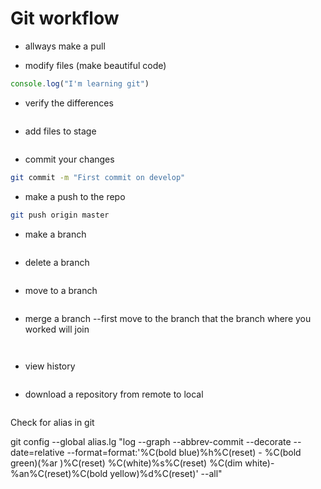 # Git workflow

* allways make a pull

* modify files (make beautiful code)

```javascript
console.log("I'm learning git")
```

* verify the differences
```bash git status 
```

* add files to stage 
```bash git add ./ README.md 
```

* commit your changes 
```bash
git commit -m "First commit on develop"
```

* make a push to the repo 
```bash
git push origin master
``` 

* make a branch 
```bash git branch branchname
``` 

* delete a branch 
```bash git branch -d branchname
```

* move to a branch 
```bash git checkout branchname
```

* merge a branch
--first move to the branch that the branch where you worked will join
```bash git checkout master
```
```bash git merge branchname
```

* view history 
```bash git log
```

* download a repository from remote to local 
```bash git clone URL
```

Check for alias in git

git config --global alias.lg "log --graph --abbrev-commit --decorate --date=relative --format=format:'%C(bold blue)%h%C(reset) - %C(bold green)(%ar
)%C(reset) %C(white)%s%C(reset) %C(dim white)- %an%C(reset)%C(bold yellow)%d%C(reset)' --all"
